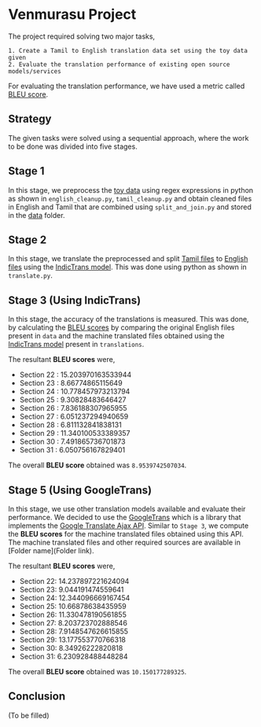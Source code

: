 # Venmurasu Project

The project required solving two major tasks,

    1. Create a Tamil to English translation data set using the toy data given
    2. Evaluate the translation performance of existing open source models/services
For evaluating the translation performance, we have used a metric called [BLEU score](https://cloud.google.com/translate/automl/docs/evaluate).


## Strategy 
The given tasks were solved using a sequential approach, where the work to be done was divided into five stages.

## Stage 1 

In this stage, we preprocess the [toy data](https://github.com/sairam2661/Venmurasu-Project-1/tree/main/resources) using regex expressions in python as shown in `english_cleanup.py`, `tamil_cleanup.py` and obtain cleaned files in English and Tamil that are combined using `split_and_join.py` and stored in the [data](https://github.com/sairam2661/Venmurasu-Project-1/tree/main/data) folder.

## Stage 2

In this stage, we translate the preprocessed and split [Tamil files](https://github.com/sairam2661/Venmurasu-Project-1/tree/main/translations/tamil) to [English files](https://github.com/sairam2661/Venmurasu-Project-1/tree/main/translations/english%20translated) using the [IndicTrans model](https://github.com/AI4Bharat/indicTrans#using-the-model-for-translating-any-input). This was done using python as shown in `translate.py`.

## Stage 3 (Using IndicTrans)

In this stage, the accuracy of the translations is measured. This was done, by calculating the [BLEU scores](https://cloud.google.com/translate/automl/docs/evaluate) by comparing the original English files present in `data` and the machine translated files obtained using the [IndicTrans model](https://github.com/AI4Bharat/indicTrans#using-the-model-for-translating-any-input) present in `translations`. 

The resultant **BLEU scores** were,

- Section 22 : 15.203970163533944
- Section 23 : 8.66774865115649
- Section 24 : 10.778457973213794
- Section 25 : 9.30828483646427
- Section 26 : 7.836188307965955
- Section 27 : 6.051237294940659
- Section 28 : 6.811132841838131
- Section 29 : 11.340100533389357
- Section 30 : 7.491865736701873
- Section 31 : 6.050756167829401

The overall **BLEU score** obtained was `8.9539742507034`.

## Stage 5 (Using GoogleTrans)

In this stage, we use other translation models available and evaluate their performance. We  decided to use the [GoogleTrans](https://py-googletrans.readthedocs.io/en/latest/) which is a library that implements the [Google Translate Ajax API](https://translate.google.com/). Similar to `Stage 3`, we compute the **BLEU scores** for the machine translated files obtained using this API. The machine translated files and other required sources are available in [Folder name](Folder link).

The resultant **BLEU scores** were,

- Section 22: 14.237897221624094
- Section 23: 9.044191474559641
- Section 24: 12.344096669167454
- Section 25: 10.66878638435959
- Section 26: 11.330478190561855
- Section 27: 8.203723702888546
- Section 28: 7.9148547626615855
- Section 29: 13.177553770766318
- Section 30: 8.34926222820818
- Section 31: 6.230928488448284

The overall **BLEU score** obtained was `10.150177289325`.

## Conclusion
(To be filled)

